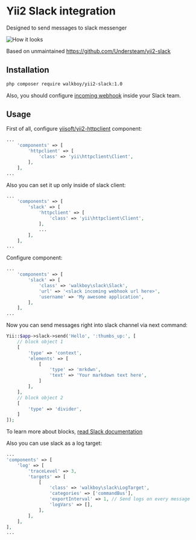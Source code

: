 # Yii2 Slack integration

Designed to send messages to slack messenger

![How it looks](http://dn.imagy.me/201602/15/12d7dae10bfb96c159f48901d518e196.png)

Based on unmaintained https://github.com/Understeam/yii2-slack


## Installation

```bash
php composer require walkboy/yii2-slack:1.0
```

Also, you should configure [incoming webhook](https://api.slack.com/incoming-webhooks) inside your Slack team.

## Usage

First of all, configure [yiisoft/yii2-httpclient](https://github.com/yiisoft/yii2-httpclient) component:

```php
...
    'components' => [
        'httpclient' => [
            'class' => 'yii\httpclient\Client',
        ],
    ],
...
```

Also you can set it up only inside of slack client:

```php
...
    'components' => [
        'slack' => [
            'httpclient' => [
                'class' => 'yii\httpclient\Client',
            ],
            ...
        ],
    ],
...
```

Configure component:

```php
...
    'components' => [
        'slack' => [
            'class' => 'walkboy\slack\Slack',
            'url' => '<slack incoming webhook url here>',
            'username' => 'My awesome application',
        ],
    ],
...
```

Now you can send messages right into slack channel via next command:

```php
Yii::$app->slack->send('Hello', ':thumbs_up:', [
    // block object 1
    [
        'type' => 'context',
        'elements' => [
            [
                'type' => 'mrkdwn',
                'text' => 'Your markdown text here',
            ]
        ],
    ],
    // block object 2
    [
        'type' => 'divider',
    ]
]);
```

To learn more about blocks, [read Slack documentation](https://api.slack.com/incoming-webhooks)

Also you can use slack as a log target:

```php
...
'components' => [
    'log' => [
        'traceLevel' => 3,
        'targets' => [
            [
                'class' => 'walkboy\slack\LogTarget',
                'categories' => ['commandBus'],
                'exportInterval' => 1, // Send logs on every message
                'logVars' => [],
            ],
        ],
    ],
],
...
```

